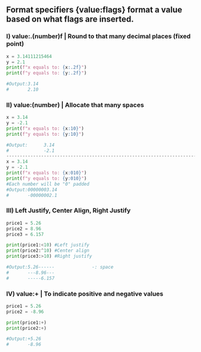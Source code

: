 ## Format specifiers {value:flags} format a value based on what flags are inserted.

### I) value:.(number)f  | Round to that many decimal places (fixed point)
```python
x = 3.14111215464
y = 2.1
print(f"x equals to: {x:.2f}")
print(f"y equals to: {y:.2f}")

#Output:3.14
#       2.10
```

### II) value:(number)  | Allocate that many spaces
```python
x = 3.14
y = -2.1
print(f"x equals to: {x:10}")
print(f"y equals to: {y:10}")

#Output:      3.14
#             -2.1
---------------------------------------------------------------------------------
x = 3.14
y = -2.1
print(f"x equals to: {x:010}")
print(f"y equals to: {y:010}")
#Each number will be "0" padded
#Output:00000003.14
#       -00000002.1
```

### III) Left Justify, Center Align, Right Justify
```python
price1 = 5.26
price2 = 8.96
price3 = 6.157

print(price1:<10) #Left justify
print(price2:^10) #Center align
print(price3:>10) #Right justify

#Output:5.26------              -: space
#       ---8.96---
#       -----6.157
```

### IV) value:+  | To indicate positive and negative values
```python
price1 = 5.26
price2 = -8.96

print(price1:+) 
print(price2:+) 

#Output:+5.26
#       -8.96
```